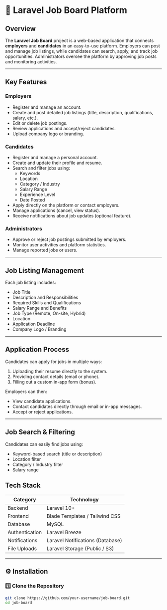 # 💼 Laravel Job Board Platform

##  Overview
The **Laravel Job Board** project is a web-based application that connects **employers** and **candidates** in an easy-to-use platform. Employers can post and manage job listings, while candidates can search, apply, and track job opportunities. Administrators oversee the platform by approving job posts and monitoring activities.

---

##  Key Features

###  Employers
- Register and manage an account.  
- Create and post detailed job listings (title, description, qualifications, salary, etc.).  
- Edit or delete job postings.  
- Review applications and accept/reject candidates.  
- Upload company logo or branding.  

###  Candidates
- Register and manage a personal account.  
- Create and update their profile and resume.  
- Search and filter jobs using:
  - Keywords  
  - Location  
  - Category / Industry  
  - Salary Range  
  - Experience Level  
  - Date Posted  
- Apply directly on the platform or contact employers.  
- Manage applications (cancel, view status).  
- Receive notifications about job updates (optional feature).  

###  Administrators
- Approve or reject job postings submitted by employers.  
- Monitor user activities and platform statistics.  
- Manage reported jobs or users.  

---

##  Job Listing Management
Each job listing includes:
- Job Title  
- Description and Responsibilities  
- Required Skills and Qualifications  
- Salary Range and Benefits  
- Job Type (Remote, On-site, Hybrid)  
- Location  
- Application Deadline  
- Company Logo / Branding  

---

##  Application Process
Candidates can apply for jobs in multiple ways:
1. Uploading their resume directly to the system.  
2. Providing contact details (email or phone).  
3. Filling out a custom in-app form (bonus).  

Employers can then:
- View candidate applications.
- Contact candidates directly through email or in-app messages.
- Accept or reject applications.

---

##  Job Search & Filtering
Candidates can easily find jobs using:
-  Keyword-based search (title or description)
-  Location filter
-  Category / Industry filter
-  Salary range



## Tech Stack

| Category | Technology |
|-----------|-------------|
| Backend | Laravel 10+ |
| Frontend | Blade Templates / Tailwind CSS |
| Database | MySQL  |
| Authentication | Laravel Breeze  |
| Notifications | Laravel Notifications (Database) |
| File Uploads | Laravel Storage (Public / S3) |


---

## ⚙️ Installation

### 1️⃣ Clone the Repository
```bash
git clone https://github.com/your-username/job-board.git
cd job-board
